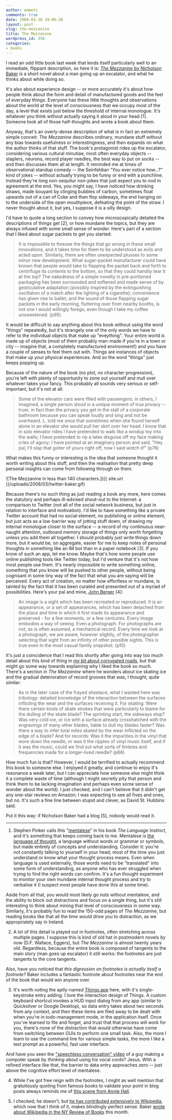 ```yaml
---
author: emmetc
comments: true
date: 2008-03-30 19:06:38
layout: post
slug: the-mezzanine
title: The Mezzanine
wordpress_id: 350
categories:
- books
---
```


I read an odd little book last week that lends itself particularly well to an immediate, flippant description, so here it is: [_The Mezzanine_ by Nicholson Baker](http://www.amazon.com/Mezzanine-Nicholson-Baker/dp/1862070989) is a short novel about a man going up an escalator, and what he thinks about while doing so.

It's also about experience design -- or more accurately it's about how people think about the form and detail of manufactured goods and the feel of everyday things. Everyone has these little thoughts and observations about the world at the level of consciousness that we occupy most of the day, a level that exists just below the threshold of internal monologue. It's whatever you think without actually saying it aloud in your head \[1\]. Someone took all of those half-thoughts and wrote a book about them.

Anyway, that's an overly-dense description of what is in fact an extremely simple conceit: _The Mezzanine_ describes ordinary, mundane stuff without any bias towards usefulness or interestingness, and then expands on what the author thinks of that stuff. The book's protagonist rides up the escalator, considering various cultural minutiae, most often everyday objects -- staplers, neurons, record player needles, the best way to put on socks -- and then discusses them all at length. It reminded me at times of observational standup comedy -- the Seinfeldian "You ever notice how...?" kind of jokes -- without actually trying to be funny or end with a punchline. Instead they're long non-sequitur non-jokes that just expect you to nod in agreement at the end. Yes, you might say, I have noticed how drinking straws, made bouyant by clinging bubbles of carbon, sometimes float upwards out of a can of Coke and then flop sideways, the end hanging on to the underside of the open mouthpiece, defeating the point of the straw. I never thought about it, but yes, I suppose it is a silly design.

I'd have to quote a long section to convey how microscopically detailed the descriptions of things get \[2\], or how mundane the topics, but they are always infused with some small sense of wonder. Here's part of a section that I liked about sugar packets to get you started:



> It is impossible to foresee the things that go wrong in these small innovations, and it takes time for them to be understood as evils and acted upon. Similarly, there are often unexpected plusses to some minor new development. What sugar-packet manufacturer could have known that people would take to flapping the packet back and forth to centrifuge its contents to the bottom, so that they could handily tear it at the top? The nakedness of a simple novelty in pre-portioned packaging has been surrounded and softened and made sense of by gesticulative adaptation (possibly inspired by the extinguishing oscillation of a match after the lighting of a cigarette); convenience has given rise to ballet; and the sound of those flapping sugar packets in the early morning, fluttering over from nearby booths, is not one I would willingly forego, even though I take my coffee unsweetened. (p95)



It would be difficult to say anything about this book without using the word "things" repeatedly, but it's strangely one of the only words we have to refer to the individual objects that make up "eveything". Your entire world is made up of objects (most of them probably man-made if you're in a town or city -- imagine that, a completely manufactured environment!) and you have a couple of senses to feel them out with. Things are instances of objects that make up your physical experiences. And so the word "things" just keeps popping up.

Because of the nature of the book (no plot, no character progression), you're left with plenty of opportunity to zone out yourself and mull over whatever takes your fancy. This probably all sounds very serious or self-important, but it's not at all.



> Some of the elevator cars were filled with passengers; in others, I imagined, a single person stood in a unique moment of true privacy -- truer, in fact than the privacy you get in the stall of a corporate bathroom because you can speak loudly and sing and not be overheard. L. told me once that sometimes when she found herself alone in an elevator she would pull her skirt over her head. I know that in solo elevator rides I have pretended to walk like a windup toy into the walls; I have pretended to rip a latex disguise off my face making cries of agony; I have pointed at an imaginary person and said, "Hey pal, I'll slap that goiter of yours right off, now I said _watch it!_" (p76)



What makes this funny or interesting is the idea that someone thought it worth writing about this stuff, and then the realisation that pretty deep personal insights can come from following through on them.

![The Mezzanine in less than 140 characters.]({{ site.url }}/uploads/2008/03/twitter-baker.gif)

Because there's no such thing as just reading a book any more, here comes the statutory and perhaps ill-advised shout-out to the Internet: a comparison to Twitter (not all of the social network business, but just in relation to interface and motivation). I'd like to have something like a private Twitter account that had no social element, no publishing or online element, but just acts as a low-barrier way of jotting stuff down, of drawing my internal monologue closer to the surface -- a record of my continuous near-naught attention, outboard memory storage of things only worth forgetting unless you add them all together. I should probably just write things down more, but it would be, on aggregate, easier for me to keep notes of personal thoughts in something like an IM bot than in a paper notebook \[3\]. If you know of such an app, let me know. Maybe that's how some people use online publishing tools like Twitter today, but I'd venture that it's not how most people use them. It's nearly impossible to write something online, something that you know will be pushed to other people, without being cognisant in some tiny way of the fact that what you are saying will be perceived. Every act of creation, no matter how effortless or mundane, is tainted by the fact that it has been curated and presented out of a myriad of possibilities. Here's your pal and mine, [John Berger](http://www.amazon.com/Ways-Seeing-Based-BBC-Television/dp/0140135154) \[4\]:



> An image is a sight which has been recreated or reproduced. It is an appearance, or a set of appearances, which has been detached from the place and time in which it first made its appearance and preserved - for a few moments, or a few centuries. Every image embodies a way of seeing. Even a photograph. For photographs are not, as is often assumed, a mechanical record. Every time we look at a photograph, we are aware, however slightly, of the photographer selecting that sight from an infinity of other possible sights. This is true even in the most casual family snapshot. (p10)



It's just a coincidence that I read this shortly after going into way too much detail about this kind of thing in [my bit about corrugated roads](http://blog.thoughtwax.com/2008/01/the-enduring-mystery-of-corrugated-roads), but that might go some way towards explaining why I liked the book so much. There's a section in _The Mezzanine_ where he wonders about ice skating ice and the gradual deterioration of record grooves that was, I thought, quite similar:



> As in the later case of the frayed shoelace, what I wanted here was tribology: detailed knowledge of the interaction between the surfaces inflicting the wear and the surfaces receiving it. For skating: Were there certain kinds of skate strokes that were particularly to blame for the dulling of the skate blade? The sprinting start, the sideways stop? Was very cold ice, or ice with a surface already crosshatched with the engravings of many other blades, liable to dull my blades faster? Was there a way to infer total miles skated by the wear inflicted on the edge of a blade? And for records: Was it the impurities in the vinyl that wore down the needle, or was it the ripples of vinyl music itself, and if it was the music, could we find out what sorts of timbres and frequencies made for a longer-lived needle? (p66)



How much fun is that? However, I would be terrified to actually recommend this book to someone else. I enjoyed it greatly, and continue to enjoy it's resonance a week later, but I can appreciate how someone else might think it a complete waste of time (although I might secretly pity that person and think them to be lacking imagination and perhaps even some sense of wonder about the world). I just checked, and I can't believe that it didn't get any one-star reviews on Amazon; I was expecting to see all fives and ones, but no. It's such a fine line between stupid and clever, as David St. Hubbins said.

Put it this way: if Nicholson Baker had a blog \[5\], nobody would read it.



* * *





  1. Stephen Pinker calls this "[mentalese](http://www.williamjames.com/transcripts/pinker1.htm)" in his book _The Language Instinct_, and it's something that keeps coming back to me. Mentalese is [the language of thought](http://setis.library.usyd.edu.au/stanford/entries/language-thought/), a language without words or grammar or symbols, but made entirely of concepts and understanding. Consider it: you're not constantly talking to yourself in your head; most of the time you just understand or know what your thought process means. Even when language is used externally, those words need to be "translated" into some form of understanding, as anyone who has ever struggled when trying to find the right words can confirm. It's a fun thought experiment to monitor your own mundane internal thought process and try to verbalise it (I suspect most people have done this at some time).

Aside from all that, you would most likely go nuts without mentalese, and the ability to block out distractions and focus on a single thing, but it's still interesting to think about mining that level of consciousness in some way. Similarly, it's probably fun to read the 150-odd pages of _The Mezzanine_, but reading books like that all the time would drive you to distraction, as we appropriately say in Ireland.




  2. A lot of this detail is played out in footnotes, often stretching across multiple pages. I suppose this is kind of old hat in postmodern novels by now (D.F. Wallace, Eggers), but _The Mezzanine_ is almost twenty years old. Regardless, because the entire book is composed of tangents to the main story (man goes up escalator) it still works: the footnotes are just tangents to the core tangents.

Also, have you noticed that _this digression on footnotes is actually itself a footnote?_ Baker includes a fantastic footnote about footnotes near the end of the book that would win anyone over.




  3. It's worth noting the aptly-named [Things.app](http://www.culturedcode.com/things/) here, with it's single-keystroke entry adding. I love the interaction design of Things. A custom keyboard shortcut invokes a HUD input dialog from any app (similar to Quicksilver or Google Desktop), so data entry takes about two seconds from any context, and then these items are filed away to be dealt with when you're in todo-management mode, in the application itself. Once you've learned to file and forget, and trust that that process will work for you, there's none of the distraction that would otherwise have come from switching between GUIs to perform one small task. Also, the more I learn to use the command line for various simple tasks, the more I like a text prompt as a powerful, fast user interface.

And have you seen the ["speechless conversation" video](http://technology.newscientist.com/article/dn13449-nervetapping-neckband-allows-telepathic-chat.html) of a guy making a computer speak by _thinking about_ using his vocal cords? Jesus. With a refined interface like that, the barrier to data entry approaches zero -- just above the cognitive effort level of mentalese.




  4. While I've got free reign with the footnotes, I might as well mention that gratuitously quoting from famous books to validate your point in blog posts always reminds me of [this scene from Annie Hall](http://ie.youtube.com/watch?v=OpIYz8tfGjY).






  5. I checked; he doesn't, but [he has contributed extensively to Wikipedia](http://en.wikipedia.org/w/index.php?title=Special:Contributions&limit=20&target=Wageless), which now that I think of it, makes blindingly perfect sense. Baker [wrote about Wikipedia in the NY Review of Books](http://www.nybooks.com/articles/21131) this month.
